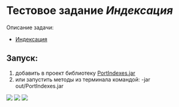 # Тестовое задание *Индексация*

Описание задачи:
+ [Индексация](description.md)

## Запуск:
1) добавить в проект библиотеку [PortIndexes.jar](out/PortIndexes.jar)
2) или запустить методы из терминала командой: -jar out/PortIndexes.jar

<p align="left">

<img src="https://img.shields.io/badge/Java-orange.svg" >

<img src="https://img.shields.io/badge/Junit-green.svg">
  
<img src="https://img.shields.io/badge/Maven-blue.svg" >
</p>
